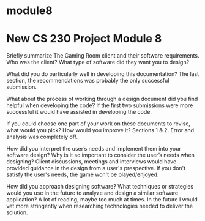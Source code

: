 # module8
# New CS 230 Project Module 8

Briefly summarize The Gaming Room client and their software requirements. Who was the client? What type of software did they want you to design?

What did you do particularly well in developing this documentation? The last section, the recommendations was probably the only successful submission.

What about the process of working through a design document did you find helpful when developing the code? If the first two submissions were more successful it would have assisted in developing the code. 

If you could choose one part of your work on these documents to revise, what would you pick? How would you improve it? Sections 1 & 2.  Error and analysis was completely off.  

How did you interpret the user’s needs and implement them into your software design? Why is it so important to consider the user’s needs when designing?  Client discussions, meetings and interviews would have provided guidance in the design from a user's prespective.  If you don't satisfy the user's needs, the game won't be played/enjoyed.   

How did you approach designing software? What techniques or strategies would you use in the future to analyze and design a similar software application?  A lot of reading, maybe too much at times.  In the future I would vet more stringently when researching technologies needed to deliver the solution.
